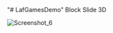 "# LafGamesDemo" 
Block Slide 3D

![Screenshot_6](https://user-images.githubusercontent.com/33736786/172015429-b750d0af-ead6-4b7f-9e29-debcf310ce92.png)
